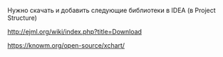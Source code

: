 
Нужно скачать и добавить следующие библиотеки в IDEA (в Project Structure)

http://ejml.org/wiki/index.php?title=Download

https://knowm.org/open-source/xchart/
